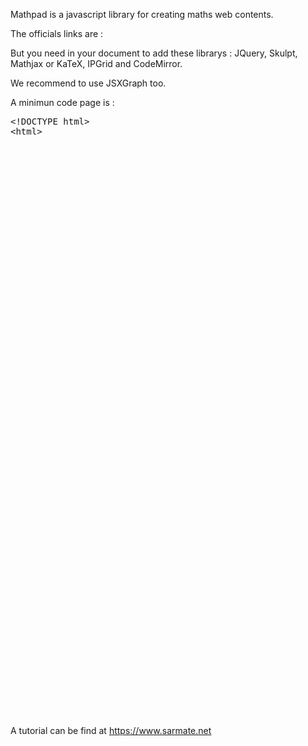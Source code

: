 

Mathpad is a javascript library for creating maths web contents.

The officials links are :


<link rel="stylesheet" type="text/css" href="https://sarmate.xyz/mathpad/mathpad.css" />
<script type="text/javascript" src="https://sarmate.xyz/mathpad/mathpad.js"></script>


But you need in your document to add these librarys : JQuery, Skulpt, Mathjax or KaTeX, IPGrid and CodeMirror.

We recommend to use JSXGraph too.



A minimun code page is :


<pre>
&lt;!DOCTYPE html>
&lt;html>
<head>
<meta charset="utf-8" />
<meta name="viewport" content="width=device-width, initial-scale=1.0">

<title></title>

<!-- JSX Graph-->
<link rel="stylesheet" type="text/css" href="https://jsxgraph.uni-bayreuth.de/distrib/jsxgraph.css" />
<script type="text/javascript" src="https://jsxgraph.uni-bayreuth.de/distrib/jsxgraphcore.js"></script>

<!-- JQuery -->
<script src="https://ajax.googleapis.com/ajax/libs/jquery/1/jquery.min.js"></script>

<!-- Python with Skulpt -->
<script src="https://skulpt.org/js/skulpt.min.js" type="text/javascript"></script> 
<script src="https://skulpt.org/js/skulpt-stdlib.js" type="text/javascript"></script>

<!-- CodeMirror -->
<script src="https://www.sarmate.xyz/Cours/codemirror-5.58.3/lib/codemirror.js"></script>
<link rel="stylesheet" href="https://www.sarmate.xyz/Cours/codemirror-5.58.3/lib/codemirror.css">
<link rel="stylesheet" href="https://www.sarmate.xyz/Cours/codemirror-5.58.3/theme/abcdef.css">
<script src="https://www.sarmate.xyz/Cours/codemirror-5.58.3/mode/python/python.js"></script>
<script src="https://www.sarmate.xyz/Cours/codemirror-5.58.3/mode/xml/xml.js"></script>
<script src="https://www.sarmate.xyz/Cours/codemirror-5.58.3/mode/javascript/javascript.js"></script>

<!-- IP Grid -->
<script src="https://www.sarmate.xyz/ipgrid/scripts/jquery-ui-1.9.2.custom.min.js"></script>    
<script src="https://www.sarmate.xyz/ipgrid/scripts/ip.grid.js"></script>
<link href="https://www.sarmate.xyz/ipgrid/css/ip.grid.css" rel="stylesheet" />

<!-- MathPad -->
<link rel="stylesheet" type="text/css" href="https://www.sarmate.xyz/mathpad/mathpad.css" />
<script type="text/javascript" src="https://www.sarmate.xyz/mathpad/mathpad.js"></script>

<script>
var rouge = true;
</script>


</head>

<body>





<!-- Katex ------------------------------------------------------------------------>



<link rel="stylesheet" href="https://cdnjs.cloudflare.com/ajax/libs/KaTeX/0.9.0/katex.min.css">
<script src="https://cdnjs.cloudflare.com/ajax/libs/KaTeX/0.9.0/katex.min.js" ></script>
<script src="https://cdn.jsdelivr.net/npm/katex@0.10.2/dist/contrib/auto-render.min.js" ></script>
<script>
renderMathInElement(
	document.body,
	{
		delimiters: [
			{left: "$$", right: "$$", display: true},
			{left: "$", right: "$", display: false}
		]
	}
);
</script>


</body>
</html>
</pre>












A tutorial can be find at https://www.sarmate.net




















